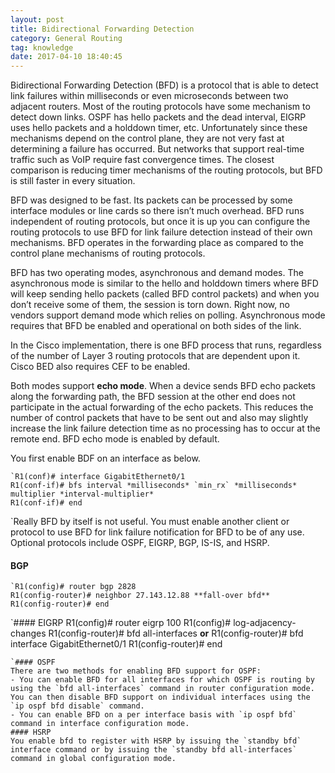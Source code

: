 ```yaml
---
layout: post
title: Bidirectional Forwarding Detection
category: General Routing
tag: knowledge
date: 2017-04-10 18:40:45
---
```

Bidirectional Forwarding Detection (BFD) is a protocol that is able to detect link failures within milliseconds or even microseconds between two adjacent routers. Most of the routing protocols have some mechanism to detect down links. OSPF has hello packets and the dead interval, EIGRP uses hello packets and a holddown timer, etc. Unfortunately since these mechanisms depend on the control plane, they are not very fast at determining a failure has occurred. But networks that support real-time traffic such as VoIP require fast convergence times. The closest comparison is reducing timer mechanisms of the routing protocols, but BFD is still faster in every situation.

BFD was designed to be fast. Its packets can be processed by some interface modules or line cards so there isn’t much overhead. BFD runs independent of routing protocols, but once it is up you can configure the routing protocols to use BFD for link failure detection instead of their own mechanisms. BFD operates in the forwarding place as compared to the control plane mechanisms of routing protocols.

BFD has two operating modes, asynchronous and demand modes. The asynchronous mode is similar to the hello and holddown timers where BFD will keep sending hello packets (called BFD control packets) and when you don’t receive some of them, the session is torn down. Right now, no vendors support demand mode which relies on polling. Asynchronous mode requires that BFD be enabled and operational on both sides of the link.

In the Cisco implementation, there is one BFD process that runs, regardless of the number of Layer 3 routing protocols that are dependent upon it. Cisco BED also requires CEF to be enabled.

Both modes support **echo mode**. When a device sends BFD echo packets along the forwarding path, the BFD session at the other end does not participate in the actual forwarding of the echo packets. This reduces the number of control packets that have to be sent out and also may slightly increase the link failure detection time as no processing has to occur at the remote end. BFD echo mode is enabled by default.

You first enable BDF on an interface as below.
```
`R1(conf)# interface GigabitEthernet0/1
R1(conf-if)# bfs interval *milliseconds* `min_rx` *milliseconds* multiplier *interval-multiplier*
R1(conf-if)# end
```
`Really BFD by itself is not useful. You must enable another client or protocol to use BFD for link failure notification for BFD to be of any use. Optional protocols include OSPF, EIGRP, BGP, IS-IS, and HSRP.

#### BGP
```
`R1(config)# router bgp 2828
R1(config-router)# neighbor 27.143.12.88 **fall-over bfd**
R1(config-router)# end
```
`#### EIGRP
R1(config)# router eigrp 100
R1(config)# log-adjacency-changes
R1(config-router)# bfd all-interfaces **or**
R1(config-router)# bfd interface GigabitEthernet0/1
R1(config-router)# end
```
`#### OSPF
There are two methods for enabling BFD support for OSPF:
- You can enable BFD for all interfaces for which OSPF is routing by using the `bfd all-interfaces` command in router configuration mode. You can then disable BFD support on individual interfaces using the `ip ospf bfd disable` command.
- You can enable BFD on a per interface basis with `ip ospf bfd` command in interface configuration mode.
#### HSRP
You enable bfd to register with HSRP by issuing the `standby bfd` interface command or by issuing the `standby bfd all-interfaces` command in global configuration mode.
